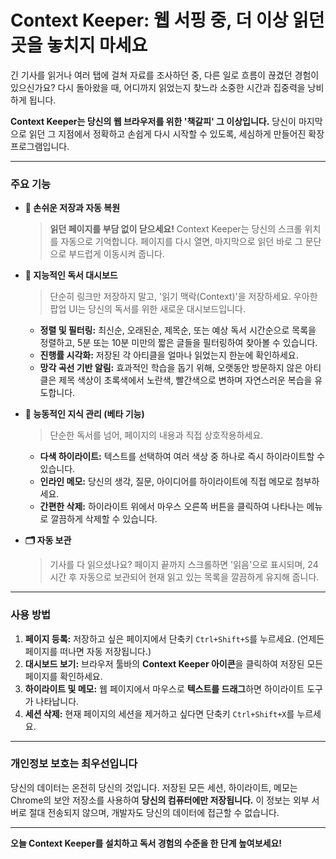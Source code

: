# Context Keeper: 웹 서핑 중, 더 이상 읽던 곳을 놓치지 마세요

긴 기사를 읽거나 여러 탭에 걸쳐 자료를 조사하던 중, 다른 일로 흐름이 끊겼던 경험이 있으신가요? 다시 돌아왔을 때, 어디까지 읽었는지 찾느라 소중한 시간과 집중력을 낭비하게 됩니다.

**Context Keeper는 당신의 웹 브라우저를 위한 '책갈피' 그 이상입니다.** 당신이 마지막으로 읽던 그 지점에서 정확하고 손쉽게 다시 시작할 수 있도록, 세심하게 만들어진 확장 프로그램입니다.

---

### 주요 기능

- **📌 손쉬운 저장과 자동 복원**

  > **읽던 페이지를 부담 없이 닫으세요!** Context Keeper는 당신의 스크롤 위치를 자동으로 기억합니다. 페이지를 다시 열면, 마지막으로 읽던 바로 그 문단으로 부드럽게 이동시켜 줍니다.

- **🧠 지능적인 독서 대시보드**

  > 단순히 링크만 저장하지 말고, '읽기 맥락(Context)'을 저장하세요. 우아한 팝업 UI는 당신의 독서를 위한 새로운 대시보드입니다.

  - **정렬 및 필터링:** 최신순, 오래된순, 제목순, 또는 예상 독서 시간순으로 목록을 정렬하고, 5분 또는 10분 미만의 짧은 글들을 필터링하여 찾아볼 수 있습니다.
  - **진행률 시각화:** 저장된 각 아티클을 얼마나 읽었는지 한눈에 확인하세요.
  - **망각 곡선 기반 알림:** 효과적인 학습을 돕기 위해, 오랫동안 방문하지 않은 아티클은 제목 색상이 초록색에서 노란색, 빨간색으로 변하며 자연스러운 복습을 유도합니다.

- **🎨 능동적인 지식 관리 (베타 기능)**

  > 단순한 독서를 넘어, 페이지의 내용과 직접 상호작용하세요.

  - **다색 하이라이트:** 텍스트를 선택하여 여러 색상 중 하나로 즉시 하이라이트할 수 있습니다.
  - **인라인 메모:** 당신의 생각, 질문, 아이디어를 하이라이트에 직접 메모로 첨부하세요.
  - **간편한 삭제:** 하이라이트 위에서 마우스 오른쪽 버튼을 클릭하여 나타나는 메뉴로 깔끔하게 삭제할 수 있습니다.

- **🗂️ 자동 보관**
  > 기사를 다 읽으셨나요? 페이지 끝까지 스크롤하면 '읽음'으로 표시되며, 24시간 후 자동으로 보관되어 현재 읽고 있는 목록을 깔끔하게 유지해 줍니다.

---

### 사용 방법

1.  **페이지 등록:** 저장하고 싶은 페이지에서 단축키 `Ctrl+Shift+S`를 누르세요. (언제든 페이지를 떠나면 자동 저장됩니다.)
2.  **대시보드 보기:** 브라우저 툴바의 **Context Keeper 아이콘**을 클릭하여 저장된 모든 페이지를 확인하세요.
3.  **하이라이트 및 메모:** 웹 페이지에서 마우스로 **텍스트를 드래그**하면 하이라이트 도구가 나타납니다.
4.  **세션 삭제:** 현재 페이지의 세션을 제거하고 싶다면 단축키 `Ctrl+Shift+X`를 누르세요.

---

### 개인정보 보호는 최우선입니다

당신의 데이터는 온전히 당신의 것입니다. 저장된 모든 세션, 하이라이트, 메모는 Chrome의 보안 저장소를 사용하여 **당신의 컴퓨터에만 저장됩니다.** 이 정보는 외부 서버로 절대 전송되지 않으며, 개발자도 당신의 데이터에 접근할 수 없습니다.

---

**오늘 Context Keeper를 설치하고 독서 경험의 수준을 한 단계 높여보세요!**
